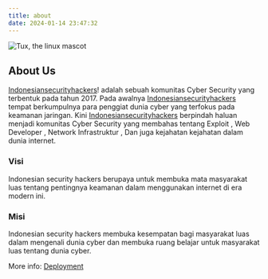 ```yaml
---
title: about
date: 2024-01-14 23:47:32
---
```


![Tux, the linux mascot](https://i.ibb.co/xmtbYXX/ishku.png)

## About Us
[Indonesiansecurityhackers](https://indosechax.id/)! adalah sebuah komunitas Cyber Security yang terbentuk pada tahun 2017. Pada awalnya [Indonesiansecurityhackers](https://indosechax.id/) tempat berkumpulnya para penggiat dunia cyber yang terfokus pada keamanan jaringan. Kini [Indonesiansecurityhackers](https://indosechax.id/) berpindah haluan menjadi komunitas Cyber Security yang membahas tentang Exploit , Web Developer , Network Infrastruktur , Dan juga kejahatan kejahatan dalam dunia internet.

### Visi
Indonesian security hackers berupaya untuk membuka mata masyarakat luas tentang pentingnya keamanan dalam menggunakan internet di era modern ini.

### Misi
Indonesian security hackers membuka kesempatan bagi masyarakat luas dalam mengenali dunia cyber dan membuka ruang belajar untuk masyarakat luas tentang dunia cyber.


More info: [Deployment](https://wa.me/+628561650997)